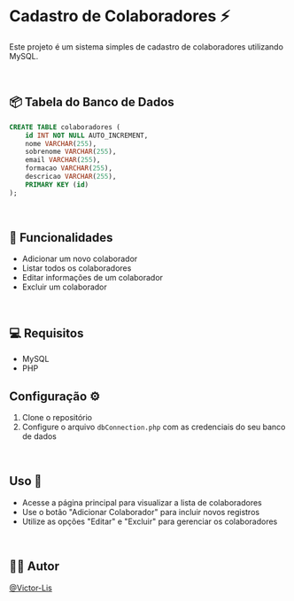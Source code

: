# Cadastro de Colaboradores ⚡ 

Este projeto é um sistema simples de cadastro de colaboradores utilizando MySQL.

<br>

## 📦 Tabela do Banco de Dados 

```sql
CREATE TABLE colaboradores (
    id INT NOT NULL AUTO_INCREMENT,
    nome VARCHAR(255),
    sobrenome VARCHAR(255),
    email VARCHAR(255),
    formacao VARCHAR(255),
    descricao VARCHAR(255),
    PRIMARY KEY (id)
);
```

<br>

## 🚀 Funcionalidades
- Adicionar um novo colaborador
- Listar todos os colaboradores
- Editar informações de um colaborador
- Excluir um colaborador

<br>

## 💻 Requisitos
- MySQL
- PHP

## Configuração ⚙️
1. Clone o repositório
2. Configure o arquivo `dbConnection.php` com as credenciais do seu banco de dados

<br>

## Uso 🔌
- Acesse a página principal para visualizar a lista de colaboradores
- Use o botão "Adicionar Colaborador" para incluir novos registros
- Utilize as opções "Editar" e "Excluir" para gerenciar os colaboradores

<br>

## 👨‍💻 Autor
[@Victor-Lis](https://github.com/Victor-Lis)

